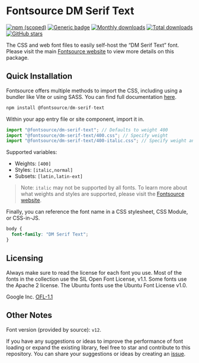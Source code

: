 # Fontsource DM Serif Text

[![npm (scoped)](https://img.shields.io/npm/v/@fontsource/dm-serif-text?color=brightgreen)](https://www.npmjs.com/package/@fontsource/dm-serif-text) [![Generic badge](https://img.shields.io/badge/fontsource-passing-brightgreen)](https://github.com/fontsource/fontsource) [![Monthly downloads](https://badgen.net/npm/dm/@fontsource/dm-serif-text)](https://github.com/fontsource/fontsource) [![Total downloads](https://badgen.net/npm/dt/@fontsource/dm-serif-text)](https://github.com/fontsource/fontsource) [![GitHub stars](https://img.shields.io/github/stars/fontsource/fontsource.svg?style=social&label=Star)](https://github.com/fontsource/fontsource/stargazers)

The CSS and web font files to easily self-host the “DM Serif Text” font. Please visit the main [Fontsource website](https://fontsource.org/fonts/dm-serif-text) to view more details on this package.

## Quick Installation

Fontsource offers multiple methods to import the CSS, including using a bundler like Vite or using SASS. You can find full documentation [here](https://fontsource.org/docs/getting-started/introduction).

```javascript
npm install @fontsource/dm-serif-text
```

Within your app entry file or site component, import it in.

```javascript
import "@fontsource/dm-serif-text"; // Defaults to weight 400
import "@fontsource/dm-serif-text/400.css"; // Specify weight
import "@fontsource/dm-serif-text/400-italic.css"; // Specify weight and style
```

Supported variables:
- Weights: `[400]`
- Styles: `[italic,normal]`
- Subsets: `[latin,latin-ext]`

> Note: `italic` may not be supported by all fonts. To learn more about what weights and styles are supported, please visit the [Fontsource website](https://fontsource.org/fonts/dm-serif-text).

Finally, you can reference the font name in a CSS stylesheet, CSS Module, or CSS-in-JS.

```css
body {
  font-family: "DM Serif Text";
}
```

## Licensing
Always make sure to read the license for each font you use. Most of the fonts in the collection use the SIL Open Font License, v1.1. Some fonts use the Apache 2 license. The Ubuntu fonts use the Ubuntu Font License v1.0.

Google Inc.
[OFL-1.1](http://scripts.sil.org/OFL)

## Other Notes
Font version (provided by source): `v12`.

If you have any suggestions or ideas to improve the performance of font loading or expand the existing library, feel free to star and contribute to this repository. You can share your suggestions or ideas by creating an [issue](https://github.com/fontsource/fontsource/issues).